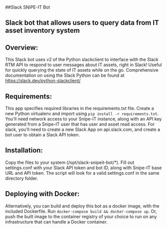 ##Slack SNIPE-IT Bot

## Slack bot that allows users to query data from IT asset inventory system


## Overview:
This Slack bot uses v2 of the Python slackclient to interface with the Slack RTM API to respond to user messages about IT assets, right in Slack! Useful for quickly querying the state of IT assets while on the go. Comprehensive documentation on using the Slack Python can be found at https://slack.dev/python-slackclient/

## Requirements:
This app specifies required libraries in the requirements.txt file. Create a new Python virtualenv and import using `pip install -r requirements.txt`. You'll need network access to your Snipe-IT instance, along with an API key generated from a Snipe-IT user that has user and asset read access. For slack, you'll need to create a new Slack App on api.slack.com, and create a bot user to obtain a Slack API token.

## Installation:
Copy the files to your system (/opt/slack-snipeit-bot/*). Fill out settings.conf with your Slack API token and bot ID, along with Snipe-IT base URL and API token. The script will look for a valid settings.conf in the same directory folder.

## Deploying with Docker:
Alternatively, you can build and deploy this bot as a docker image, with the included Dockerfile. Run `docker-compose build && docker-compose up`. Or, push the built image to the container registry of your choice to run on any infrastructure that can handle a Docker container.